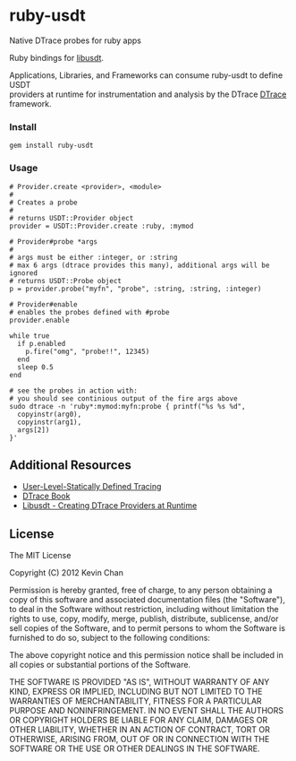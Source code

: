 # ruby-usdt

Native DTrace probes for ruby apps

Ruby bindings for [libusdt](https://github.com/chrisa/libusdt).

Applications, Libraries, and Frameworks can consume ruby-usdt to define USDT  
providers at runtime for instrumentation and analysis by the DTrace
[DTrace](http://en.wikipedia.org/wiki/DTrace) framework.

### Install

    gem install ruby-usdt

### Usage

    # Provider.create <provider>, <module>
    #
    # Creates a probe
    #
    # returns USDT::Provider object
    provider = USDT::Provider.create :ruby, :mymod

    # Provider#probe *args
    #
    # args must be either :integer, or :string
    # max 6 args (dtrace provides this many), additional args will be ignored
    # returns USDT::Probe object
    p = provider.probe("myfn", "probe", :string, :string, :integer)

    # Provider#enable
    # enables the probes defined with #probe
    provider.enable

    while true
      if p.enabled
        p.fire("omg", "probe!!", 12345)
      end
      sleep 0.5
    end

    # see the probes in action with:
    # you should see continious output of the fire args above
    sudo dtrace -n 'ruby*:mymod:myfn:probe { printf("%s %s %d",
      copyinstr(arg0),
      copyinstr(arg1),
      args[2])
    }'
    
## Additional Resources

- [User-Level-Statically Defined Tracing](http://www.solarisinternals.com/wiki/index.php/DTrace_Topics_USDT#USDT)
- [DTrace Book](http://www.dtracebook.com/index.php/Main_Page)
- [Libusdt - Creating DTrace Providers at Runtime](http://chrisa.github.com/blog/2011/12/04/libusdt-runtime-dtrace-providers/)

## License

The MIT License

Copyright (C) 2012 Kevin Chan

Permission is hereby granted, free of charge, to any person obtaining a copy of
this software and associated documentation files (the "Software"), to deal in
the Software without restriction, including without limitation the rights to
use, copy, modify, merge, publish, distribute, sublicense, and/or sell copies of
the Software, and to permit persons to whom the Software is furnished to do so,
subject to the following conditions:

The above copyright notice and this permission notice shall be included in all
copies or substantial portions of the Software.

THE SOFTWARE IS PROVIDED "AS IS", WITHOUT WARRANTY OF ANY KIND, EXPRESS OR
IMPLIED, INCLUDING BUT NOT LIMITED TO THE WARRANTIES OF MERCHANTABILITY, FITNESS
FOR A PARTICULAR PURPOSE AND NONINFRINGEMENT. IN NO EVENT SHALL THE AUTHORS OR
COPYRIGHT HOLDERS BE LIABLE FOR ANY CLAIM, DAMAGES OR OTHER LIABILITY, WHETHER
IN AN ACTION OF CONTRACT, TORT OR OTHERWISE, ARISING FROM, OUT OF OR IN
CONNECTION WITH THE SOFTWARE OR THE USE OR OTHER DEALINGS IN THE SOFTWARE.
